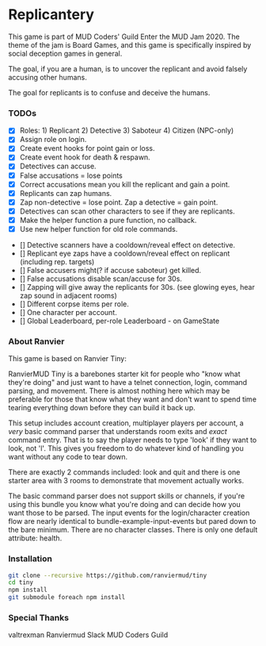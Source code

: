 # Replicantery

This game is part of MUD Coders' Guild Enter the MUD Jam 2020. The theme of the jam is Board Games, and this game is specifically inspired by social deception games in general.

The goal, if you are a human, is to uncover the replicant and avoid falsely accusing other humans.

The goal for replicants is to confuse and deceive the humans.

### TODOs

- [x] Roles: 1) Replicant 2) Detective 3) Saboteur 4) Citizen (NPC-only)
- [x] Assign role on login.
- [x] Create event hooks for point gain or loss.
- [x] Create event hook for death & respawn.
- [x] Detectives can accuse.
- [x] False accusations = lose points
- [x] Correct accusations mean you kill the replicant and gain a point.
- [x] Replicants can zap humans.
- [x] Zap non-detective = lose point. Zap a detective = gain point.
- [x] Detectives can scan other characters to see if they are replicants.
- [x] Make the helper function a pure function, no callback.
- [x] Use new helper function for old role commands.
- [] Detective scanners have a cooldown/reveal effect on detective.
- [] Replicant eye zaps have a cooldown/reveal effect on replicant (including rep. targets)
- [] False accusers might(? if accuse saboteur) get killed.
- [] False accusations disable scan/accuse for 30s.
- [] Zapping will give away the replicants for 30s. (see glowing eyes, hear zap sound in adjacent rooms)
- [] Different corpse items per role.
- [] One character per account.
- [] Global Leaderboard, per-role Leaderboard - on GameState

### About Ranvier

This game is based on Ranvier Tiny:

RanvierMUD Tiny is a barebones starter kit for people who "know what they're doing" and just want to have a telnet
connection, login, command parsing, and movement. There is almost nothing here which may be preferable for those that
know what they want and don't want to spend time tearing everything down before they can build it back up.

This setup includes account creation, multiplayer players per account, a _very_ basic command parser that understands
room exits and _exact_ command entry.  That is to say the player needs to type 'look' if they want to look, not 'l'.
This gives you freedom to do whatever kind of handling you want without any code to tear down.

There are exactly 2 commands included: look and quit and there is one starter area with 3 rooms to demonstrate that
movement actually works.

The basic command parser does not support skills or channels, if you're using this bundle you know what you're doing and
can decide how you want those to be parsed.  The input events for the login/character creation flow are nearly identical
to bundle-example-input-events but pared down to the bare minimum. There are no character classes. There is only one
default attribute: health.

### Installation

```bash
git clone --recursive https://github.com/ranviermud/tiny
cd tiny
npm install
git submodule foreach npm install
```

### Special Thanks

valtrexman
Ranviermud Slack
MUD Coders Guild
